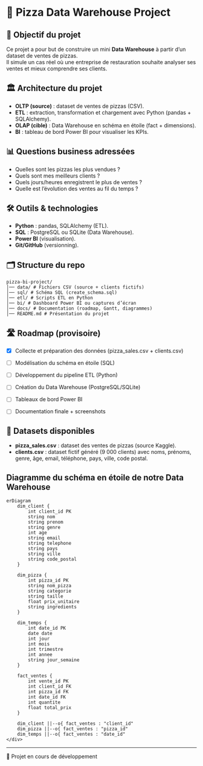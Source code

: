 # 🍕 Pizza Data Warehouse Project

## 🎯 Objectif du projet
Ce projet a pour but de construire un mini **Data Warehouse** à partir d’un dataset de ventes de pizzas.  
Il simule un cas réel où une entreprise de restauration souhaite analyser ses ventes et mieux comprendre ses clients.  

## 🏛️ Architecture du projet

- **OLTP (source)** : dataset de ventes de pizzas (CSV).  
- **ETL** : extraction, transformation et chargement avec Python (pandas + SQLAlchemy).  
- **OLAP (cible)** : Data Warehouse en schéma en étoile (fact + dimensions).  
- **BI** : tableau de bord Power BI pour visualiser les KPIs.  

## 📊 Questions business adressées
- Quelles sont les pizzas les plus vendues ?  
- Quels sont mes meilleurs clients ?  
- Quels jours/heures enregistrent le plus de ventes ?  
- Quelle est l’évolution des ventes au fil du temps ?  

## 🛠️ Outils & technologies
- **Python** : pandas, SQLAlchemy (ETL).  
- **SQL** : PostgreSQL ou SQLite (Data Warehouse).  
- **Power BI** (visualisation).  
- **Git/GitHub** (versionning).  

## 🗂️ Structure du repo

```text
pizza-bi-project/
│── data/ # Fichiers CSV (source + clients fictifs)
│── sql/ # Schéma SQL (create_schema.sql)
│── etl/ # Scripts ETL en Python
│── bi/ # Dashboard Power BI ou captures d’écran
│── docs/ # Documentation (roadmap, Gantt, diagrammes)
│── README.md # Présentation du projet
```


## 🛣️ Roadmap (provisoire)
- [X] Collecte et préparation des données (pizza_sales.csv + clients.csv)  
- [ ] Modélisation du schéma en étoile (SQL)  
- [ ] Développement du pipeline ETL (Python)  
- [ ] Création du Data Warehouse (PostgreSQL/SQLite)  
- [ ] Tableaux de bord Power BI  
- [ ] Documentation finale + screenshots


## 📂 Datasets disponibles

- **pizza_sales.csv** : dataset des ventes de pizzas (source Kaggle).
- **clients.csv** : dataset fictif généré (9 000 clients) avec noms, prénoms, genre, âge, email, téléphone, pays, ville, code postal.

## Diagramme du schéma en étoile de notre Data Warehouse
    
```mermaid
erDiagram
    dim_client {
        int client_id PK
        string nom
        string prenom
        string genre
        int age
        string email
        string telephone
        string pays
        string ville
        string code_postal
    }

    dim_pizza {
        int pizza_id PK
        string nom_pizza
        string categorie
        string taille
        float prix_unitaire
        string ingredients
    }

    dim_temps {
        int date_id PK
        date date
        int jour
        int mois
        int trimestre
        int annee
        string jour_semaine
    }

    fact_ventes {
        int vente_id PK
        int client_id FK
        int pizza_id FK
        int date_id FK
        int quantite
        float total_prix
    }

    dim_client ||--o{ fact_ventes : "client_id"
    dim_pizza ||--o{ fact_ventes : "pizza_id"
    dim_temps ||--o{ fact_ventes : "date_id"
</div>
```

---
🚀 Projet en cours de développement
